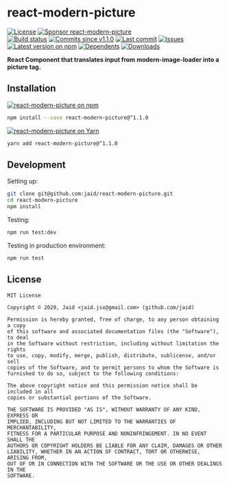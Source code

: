 # react-modern-picture


<a href="https://raw.githubusercontent.com/jaid/react-modern-picture/master/license.txt"><img src="https://img.shields.io/github/license/jaid/react-modern-picture?style=flat-square" alt="License"/></a> <a href="https://github.com/sponsors/jaid"><img src="https://img.shields.io/badge/<3-Sponsor-FF45F1?style=flat-square" alt="Sponsor react-modern-picture"/></a>  
<a href="https://actions-badge.atrox.dev/jaid/react-modern-picture/goto"><img src="https://img.shields.io/endpoint.svg?style=flat-square&url=https%3A%2F%2Factions-badge.atrox.dev%2Fjaid%2Freact-modern-picture%2Fbadge" alt="Build status"/></a> <a href="https://github.com/jaid/react-modern-picture/commits"><img src="https://img.shields.io/github/commits-since/jaid/react-modern-picture/v1.1.0?style=flat-square&logo=github" alt="Commits since v1.1.0"/></a> <a href="https://github.com/jaid/react-modern-picture/commits"><img src="https://img.shields.io/github/last-commit/jaid/react-modern-picture?style=flat-square&logo=github" alt="Last commit"/></a> <a href="https://github.com/jaid/react-modern-picture/issues"><img src="https://img.shields.io/github/issues/jaid/react-modern-picture?style=flat-square&logo=github" alt="Issues"/></a>  
<a href="https://npmjs.com/package/react-modern-picture"><img src="https://img.shields.io/npm/v/react-modern-picture?style=flat-square&logo=npm&label=latest%20version" alt="Latest version on npm"/></a> <a href="https://github.com/jaid/react-modern-picture/network/dependents"><img src="https://img.shields.io/librariesio/dependents/npm/react-modern-picture?style=flat-square&logo=npm" alt="Dependents"/></a> <a href="https://npmjs.com/package/react-modern-picture"><img src="https://img.shields.io/npm/dm/react-modern-picture?style=flat-square&logo=npm" alt="Downloads"/></a>

**React Component that translates input from modern-image-loader into a picture tag.**





## Installation
<a href="https://npmjs.com/package/react-modern-picture"><img src="https://img.shields.io/badge/npm-react--modern--picture-C23039?style=flat-square&logo=npm" alt="react-modern-picture on npm"/></a>
```bash
npm install --save react-modern-picture@^1.1.0
```
<a href="https://yarnpkg.com/package/react-modern-picture"><img src="https://img.shields.io/badge/Yarn-react--modern--picture-2F8CB7?style=flat-square&logo=yarn&logoColor=white" alt="react-modern-picture on Yarn"/></a>
```bash
yarn add react-modern-picture@^1.1.0
```

















## Development



Setting up:
```bash
git clone git@github.com:jaid/react-modern-picture.git
cd react-modern-picture
npm install
```
Testing:
```bash
npm run test:dev
```
Testing in production environment:
```bash
npm run test
```


## License
```text
MIT License

Copyright © 2020, Jaid <jaid.jsx@gmail.com> (github.com/jaid)

Permission is hereby granted, free of charge, to any person obtaining a copy
of this software and associated documentation files (the "Software"), to deal
in the Software without restriction, including without limitation the rights
to use, copy, modify, merge, publish, distribute, sublicense, and/or sell
copies of the Software, and to permit persons to whom the Software is
furnished to do so, subject to the following conditions:

The above copyright notice and this permission notice shall be included in all
copies or substantial portions of the Software.

THE SOFTWARE IS PROVIDED "AS IS", WITHOUT WARRANTY OF ANY KIND, EXPRESS OR
IMPLIED, INCLUDING BUT NOT LIMITED TO THE WARRANTIES OF MERCHANTABILITY,
FITNESS FOR A PARTICULAR PURPOSE AND NONINFRINGEMENT. IN NO EVENT SHALL THE
AUTHORS OR COPYRIGHT HOLDERS BE LIABLE FOR ANY CLAIM, DAMAGES OR OTHER
LIABILITY, WHETHER IN AN ACTION OF CONTRACT, TORT OR OTHERWISE, ARISING FROM,
OUT OF OR IN CONNECTION WITH THE SOFTWARE OR THE USE OR OTHER DEALINGS IN THE
SOFTWARE.
```
